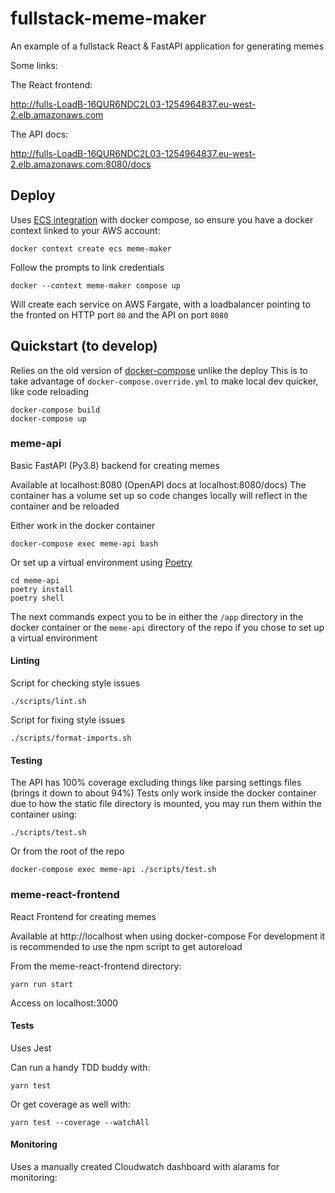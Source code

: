 # fullstack-meme-maker

An example of a fullstack React & FastAPI application for generating memes

Some links:

The React frontend:

http://fulls-LoadB-16QUR6NDC2L03-1254964837.eu-west-2.elb.amazonaws.com

The API docs:

http://fulls-LoadB-16QUR6NDC2L03-1254964837.eu-west-2.elb.amazonaws.com:8080/docs

## Deploy

Uses [ECS integration](https://docs.docker.com/cloud/ecs-integration/) with docker compose, 
so ensure you have a docker context linked to your AWS account:

```shell
docker context create ecs meme-maker
```

Follow the prompts to link credentials

```shell
docker --context meme-maker compose up
```

Will create each service on AWS Fargate, with a loadbalancer pointing to the fronted on HTTP port `80` and the
API on port `8080`


## Quickstart (to develop)

Relies on the old version of [docker-compose](https://docs.docker.com/compose/) unlike the deploy
This is to take advantage of `docker-compose.override.yml` to make local dev quicker, like code reloading


```shell
docker-compose build
docker-compose up
```


### meme-api

Basic FastAPI (Py3.8) backend for creating memes

Available at localhost:8080 (OpenAPI docs at localhost:8080/docs)
The container has a volume set up so code changes locally will reflect in the container and be reloaded

Either work in the docker container

```shell
docker-compose exec meme-api bash
```

Or set up a virtual environment using [Poetry](https://python-poetry.org/docs/#installation)

```shell
cd meme-api
poetry install
poetry shell
```

The next commands expect you to be in either the `/app` directory in the docker container or
the `meme-api` directory of the repo if you chose to set up a virtual environment


#### Linting

Script for checking style issues

```shell
./scripts/lint.sh
```

Script for fixing style issues

```shell
./scripts/format-imports.sh
```


#### Testing

The API has 100% coverage excluding things like parsing settings files (brings it down to about 94%)
Tests only work inside the docker container due to how the static file directory is mounted,
you may run them within the container using:

```shell
./scripts/test.sh
```

Or from the root of the repo

```shell
docker-compose exec meme-api ./scripts/test.sh
```


### meme-react-frontend

React Frontend for creating memes

Available at http://localhost when using docker-compose
For development it is recommended to use the npm script to get autoreload

From the meme-react-frontend directory:

```shell
yarn run start
```

Access on localhost:3000

#### Tests
Uses Jest

Can run a handy TDD buddy with:

```shell
yarn test
```

Or get coverage as well with:

```shell
yarn test --coverage --watchAll
```


#### Monitoring

Uses a manually created Cloudwatch dashboard with alarams for monitoring:
